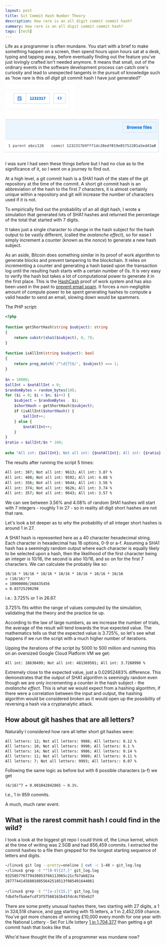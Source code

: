 ```yaml
---
layout: post
title: Git Commit Hash Number Theory
description: How rare is an all digit commit commit hash?
summary: How rare is an all digit commit commit hash?
tags: [tech]
---
```



Life as a programmer is often mundane. You start with a brief to make something happen on a screen, then spend hours upon hours sat at a desk, typing and tapping away, before eventually finding out the feature you've just lovingly crafted isn't needed anymore. It means that small, out of the ordinary events in the software development process can catch one's curiosity and lead to unexpected tangents in the pursuit of knowledge such as 'how rare is this _all digit_ git commit hash I have just generated?'

![Short commit](/assets/git-number-theory/shortgitcommit.png)
![Full commit](/assets/git-number-theory/gitcommit.png)

I was sure I had seen these things before but I had no clue as to the significance of it, so I went on a journey to find out.

At a high level, a git commit hash is a SHA1 hash of the state of the git repository at the time of the commit. A short git commit hash is an abbreviation of the hash to the first 7 characters, it is almost certainly unique within a repository and git will increase the number of characters used if it is not.

To empirically find out the probability of an all digit hash, I wrote a simulation that generated lots of SHA1 hashes and returned the percentage of the total that started with 7 digits.

It takes just a single character to change in the hash subject for the hash output to be vastly different, (called the _avalanche effect_), so for ease I simply increment a counter (known as the _nonce_) to generate a new hash subject. 

As an aside, Bitcoin does something similar in its proof of work algorithm to generate blocks and prevent tampering to the blockchain. It relies on incrementing a counter and generating a hash based upon the transaction log until the resulting hash starts with a certain number of 0s. It is very easy to verify the hash but takes a lot of computational power to generate it in the first place. This is the [HashCash](https://en.bitcoin.it/wiki/Hashcash) proof of work system and has also been used in the past to [prevent email spam](https://en.wikipedia.org/wiki/Hashcash). It forces a non-negligible amount of compute power to be spent generating hashes to compute a valid header to send an email, slowing down would be spammers.

The PHP script:

~~~php
<?php

function getShortHash(string $subject): string
{
    return substr(sha1($subject), 0, 7);
}

function isAllInt(string $subject): bool
{
    return preg_match('/^\d{7}$/', $subject) === 1;
}

$n = 10000;
$allInt = $notAllInt = 0;
$randomBytes = random_bytes(10);
for ($i = 0; $i < $n; $i++) {
    $subject = $randomBytes . $i;
    $shortHash = getShortHash($subject);
    if (isAllInt($shortHash)) {
        $allInt++;
    } else {
        $notAllInt++;
    }
}
$ratio = $allInt/$n * 100;

echo "All int: {$allInt}; Not all int: {$notAllInt}; All int: {$ratio} %\n";
~~~


The results after running the script 5 times:

~~~bash
All int: 387; Not all int: 9613; All int: 3.87 %
All int: 408; Not all int: 9592; All int: 4.08 %
All int: 356; Not all int: 9644; All int: 3.56 %
All int: 374; Not all int: 9626; All int: 3.74 %
All int: 357; Not all int: 9643; All int: 3.57 %
~~~

We can see between 3.56% and 4.08% of random SHA1 hashes will start with 7 integers - roughly 1 in 27 - so in reality all digit short hashes are not that rare.

Let's look a bit deeper as to _why_ the probability of all integer short hashes is around 1 in 27.

A SHA1 hash is represented here as a 40 character hexadecimal string. Each character in hexadecimal has 16 options, 0-9 or a-f. Assuming a SHA1 hash has a seemingly random output where each character is equally likely to be selected upon a hash, then the likelihood of the first character being an integer is 10/16, the second is also 10/16, and so on for the first 7 characters. We can calculate the probably like so: 

```
10/16 * 10/16 * 10/16 * 10/16 * 10/16 * 10/16 * 10/16 
= (10/16)^7
= 10000000/268435456
= 0.03725290298
```

i.e.: 3.725% or 1 in 26.67.

3.725% fits within the range of values computed by the simulation, validating that the theory and the practice tie up.

According to the law of large numbers, as we increase the number of trials, the average of the result will tend towards the true expected value. The mathematics tells us that the expected value is 3.725%, so let's see what happens if we run the script with a much higher number of iterations. 

Upping the iterations of the script by 5000 to 500 million and running this on an oversized Google Cloud Platform VM we get:

```
All int: 18630499; Not all int: 481369501; All int: 3.7260998 %
```

Extremely close to the expected value, just a 0.02952483% difference. This demonstrates that the output of SHA1 algorithm is seemingly random even though we are only incrementing a counter in the hash subject - the _avalanche effect_. This is what we would expect from a hashing algorithm, if there were a correlation between the input and output, the hashing algorithm would be considered broken as it would open up the possibility of reversing a hash via a cryptanalytic attack.


## How about git hashes that are all letters?

Naturally I considered how rare all letter short git hashes were:

```
All letters: 12; Not all letters: 9988; All letters: 0.12 %
All letters: 10; Not all letters: 9990; All letters: 0.1 %
All letters: 14; Not all letters: 9986; All letters: 0.14 %
All letters: 11; Not all letters: 9989; All letters: 0.11 %
All letters: 7; Not all letters: 9993; All letters:: 0.07 %
```

Following the same logic as before but with 6 possible characters (a-f) we get 

```
(6/16)^7 = 0.001042842865 ~ 0.1%. 
```


I.e., 1 in 959 commits.

A much, much rarer event.

## What is the rarest commit hash I could find in the wild?

I took a look at the biggest git repo I could think of, the Linux kernel, which at the time of writing was 2.5GB and had 856,459 commits. I extracted the commit hashes to a file then grepped for the longest starting sequence of letters and digits.

```bash
~/linux$ git log --pretty=oneline | cut -c 1-40 > git_log.log
~/linux$ grep -E "^[0-9]{27,}" git_log.log 
932505776779430053766113965c21cfb7ab823a
287774414568010855642518513f085491644061

~/linux$ grep -E "^[a-z]{15,}" git_log.log 
fdbdfefbabefcdf3f57560163b43fdc4cf95eb2f
```

There are some pretty unusual hashes there, two starting with 27 digits, a 1 in 324,518 chance, and [one](https://github.com/torvalds/linux/commit/fdbdfefbabefcdf3f57560163b43fdc4cf95eb2f) starting with 15 letters, a 1 in 2,452,059 chance. You've got more chances of winning £10,000 every month for one year with the National Lottery - Set For Life lottery [1 in 1,704,377](https://en.wikipedia.org/wiki/National_Lottery_(United_Kingdom)#Set_For_Life) than getting a git commit hash that looks like that.


Who'd have thought the life of a programmer was mundane now?